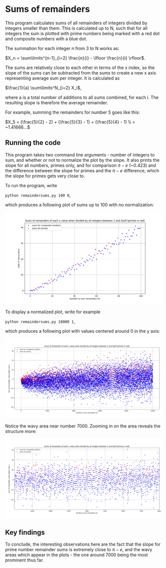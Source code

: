 # Sums of remainders #

This program calculates sums of all remainders of integers divided by integers smaller than them. This is calculated up to N, such that for all integers the sum is plotted with prime numbers being marked with a red dot and composite numbers with a blue dot.

The summation for each integer $n$ from 3 to N works as:

$X_n = \sum\limits^{n-1}_{i=2} \frac{n}{i} - \lfloor \frac{n}{i} \rfloor$.

The sums are relatively close to each other in terms of the x index, so the slope of the sums can be subtracted from the sums to create a new x axis representing average sum per integer. It is calculated as

$\frac{1}{a} \sum\limits^N_{i=2} X_i$,

where a is a total number of additions to all sums combined, for each i. The resulting slope is therefore the average remainder. 


For example, summing the remainders for number 5 goes like this: 

$X_5 = (\frac{5}{2} - 2) + (\frac{5}{3} - 1) + (\frac{5}{4} - 1) \\
= ~1.41666...$

## Running the code ##

This program takes two command line arguments - number of integers to sum, and whether or not to normalize the plot by the slope. It also prints the slope for all numbers, primes only, and for comparison $\pi - e$ (~0.423) and the difference between the slope for primes and the $\pi - e$ difference, which the slope for primes gets very close to. 

To run the program, write

`python remaindersums.py 100 0`,

which produces a following plot of sums up to 100 with no normalization:

![Remainder sums from 2 to 100](remaindersums100.png)

To display a normalized plot, write for example

`python remaindersums.py 10000 1`,

which produces a following plot with values centered around 0 in the y axis: 

![Remainder sums from 2 to 10000, normalized](remaindersums10000.png)

Notice the wavy area near number 7000. Zooming in on the area reveals the structure more:

![Zoomed in area between 6000 and 8000](remaindersums6k8k.png)

## Key findings ##

To conclude, the interesting observations here are the fact that the slope for prime number remainder sums is extremely close to $\pi - e$, and the wavy areas which appear in the plots - the one around 7000 being the most prominent thus far. 

